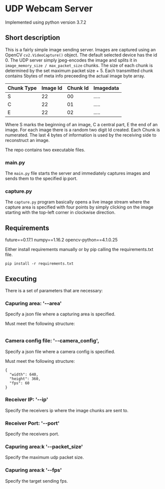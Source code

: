 # UDP Webcam Server
Implemented using python version 3.7.2

## Short description

This is a fairly simple image sending server. Images are captured using an OpenCV `cv2.VideoCapture()` object. The default selected device has the id 0. The UDP server simply jpeg-encodes the image and splits it in `image_memory_size / max_packet_size` chunks. The size of each chunk is determined by the set maximum packet size + 5. Each transmitted chunk contains 5bytes of meta info preceeding the actual image byte array.

| Chunk Type | Image Id | Chunk Id | Imagedata |
|------------|----------|----------|-----------|
| S          | 22       | 00       | .....     |
| C          | 22       | 01       | .....     |
| E          | 22       | 02       | .....     |

Where S marks the beginning of an image, C a central part, E the end of an image. For each image there is a random two digit Id created. Each Chunk is numerated. The last 4 bytes of information is used by the receiving side to reconstruct an image.

The repo contains two executable files.

### main.py
The `main.py` file starts the server and immediately captures images and sends them to the specified ip:port.

### capture.py
The `capture.py` program basically opens a live image stream where the capture area is specified with four points by simply clicking on the image starting with the top-left corner in clockwise direction.

## Requirements
future==0.17.1
numpy==1.16.2
opencv-python==4.1.0.25

Either install requirements manually or by pip calling the requirements.txt file.
```
pip install -r requirements.txt
```
## Executing
There is a set of parameters that are necessary:

### Capuring area: '--area'
Specify a json file where a capturing area is specified.

Must meet the following structure:
```
```

### Camera config file: '--camera_config',
Specify a json file where a camera config is specified.

Must meet the following structure:
```
{
  "width": 640,
  "height": 360,
  "fps": 60
}
```

### Receiver IP: '--ip'
Specify the receivers ip where the image chunks are sent to.

### Receiver Port: '--port'
Specify the receivers port.

### Capuring area:k '--packet_size'
Specify the maximum udp packet size.

### Capuring area:k '--fps'
Specify the target sending fps.
